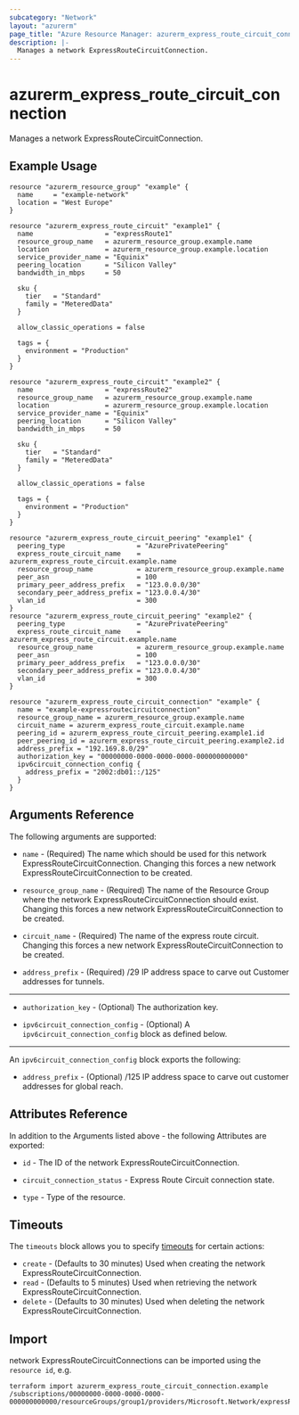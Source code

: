 ```yaml
---
subcategory: "Network"
layout: "azurerm"
page_title: "Azure Resource Manager: azurerm_express_route_circuit_connection"
description: |-
  Manages a network ExpressRouteCircuitConnection.
---
```


# azurerm_express_route_circuit_connection

Manages a network ExpressRouteCircuitConnection.

## Example Usage

```hcl
resource "azurerm_resource_group" "example" {
  name     = "example-network"
  location = "West Europe"
}

resource "azurerm_express_route_circuit" "example1" {
  name                  = "expressRoute1"
  resource_group_name   = azurerm_resource_group.example.name
  location              = azurerm_resource_group.example.location
  service_provider_name = "Equinix"
  peering_location      = "Silicon Valley"
  bandwidth_in_mbps     = 50

  sku {
    tier   = "Standard"
    family = "MeteredData"
  }

  allow_classic_operations = false

  tags = {
    environment = "Production"
  }
}

resource "azurerm_express_route_circuit" "example2" {
  name                  = "expressRoute2"
  resource_group_name   = azurerm_resource_group.example.name
  location              = azurerm_resource_group.example.location
  service_provider_name = "Equinix"
  peering_location      = "Silicon Valley"
  bandwidth_in_mbps     = 50

  sku {
    tier   = "Standard"
    family = "MeteredData"
  }

  allow_classic_operations = false

  tags = {
    environment = "Production"
  }
}

resource "azurerm_express_route_circuit_peering" "example1" {
  peering_type                  = "AzurePrivatePeering"
  express_route_circuit_name    = azurerm_express_route_circuit.example.name
  resource_group_name           = azurerm_resource_group.example.name
  peer_asn                      = 100
  primary_peer_address_prefix   = "123.0.0.0/30"
  secondary_peer_address_prefix = "123.0.0.4/30"
  vlan_id                       = 300
}
resource "azurerm_express_route_circuit_peering" "example2" {
  peering_type                  = "AzurePrivatePeering"
  express_route_circuit_name    = azurerm_express_route_circuit.example.name
  resource_group_name           = azurerm_resource_group.example.name
  peer_asn                      = 100
  primary_peer_address_prefix   = "123.0.0.0/30"
  secondary_peer_address_prefix = "123.0.0.4/30"
  vlan_id                       = 300
}

resource "azurerm_express_route_circuit_connection" "example" {
  name = "example-expressroutecircuitconnection"
  resource_group_name = azurerm_resource_group.example.name
  circuit_name = azurerm_express_route_circuit.example.name
  peering_id = azurerm_express_route_circuit_peering.example1.id
  peer_peering_id = azurerm_express_route_circuit_peering.example2.id
  address_prefix = "192.169.8.0/29"
  authorization_key = "00000000-0000-0000-0000-000000000000"
  ipv6circuit_connection_config {
    address_prefix = "2002:db01::/125"
  }
}
```

## Arguments Reference

The following arguments are supported:

* `name` - (Required) The name which should be used for this network ExpressRouteCircuitConnection. Changing this forces a new network ExpressRouteCircuitConnection to be created.

* `resource_group_name` - (Required) The name of the Resource Group where the network ExpressRouteCircuitConnection should exist. Changing this forces a new network ExpressRouteCircuitConnection to be created.

* `circuit_name` - (Required) The name of the express route circuit. Changing this forces a new network ExpressRouteCircuitConnection to be created.

* `address_prefix` - (Required) /29 IP address space to carve out Customer addresses for tunnels.

---

* `authorization_key` - (Optional) The authorization key.

* `ipv6circuit_connection_config` - (Optional) A `ipv6circuit_connection_config` block as defined below.

---

An `ipv6circuit_connection_config` block exports the following:

* `address_prefix` - (Optional) /125 IP address space to carve out customer addresses for global reach.

## Attributes Reference

In addition to the Arguments listed above - the following Attributes are exported:

* `id` - The ID of the network ExpressRouteCircuitConnection.

* `circuit_connection_status` - Express Route Circuit connection state.

* `type` - Type of the resource.

## Timeouts

The `timeouts` block allows you to specify [timeouts](https://www.terraform.io/docs/configuration/resources.html#timeouts) for certain actions:

* `create` - (Defaults to 30 minutes) Used when creating the network ExpressRouteCircuitConnection.
* `read` - (Defaults to 5 minutes) Used when retrieving the network ExpressRouteCircuitConnection.
* `delete` - (Defaults to 30 minutes) Used when deleting the network ExpressRouteCircuitConnection.

## Import

network ExpressRouteCircuitConnections can be imported using the `resource id`, e.g.

```shell
terraform import azurerm_express_route_circuit_connection.example /subscriptions/00000000-0000-0000-0000-000000000000/resourceGroups/group1/providers/Microsoft.Network/expressRouteCircuits/circuit1/peerings/peering1/connections/connection1
```